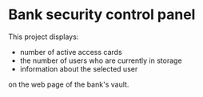 # Bank security control panel
This project displays:
- number of active access cards
- the number of users who are currently in storage
- information about the selected user
  
on the web page of the bank's vault.
